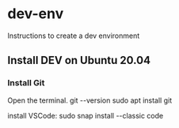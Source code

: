 # dev-env
Instructions to create a dev environment

## Install DEV on Ubuntu 20.04
### Install Git
Open the terminal.
git --version
sudo apt install git

install VSCode:
sudo snap install --classic code

